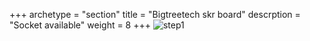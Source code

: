 +++
archetype = "section"
title = "Bigtreetech skr board"
descrption = "Socket available"
weight = 8
+++
![step1](board.png?width=300px)

